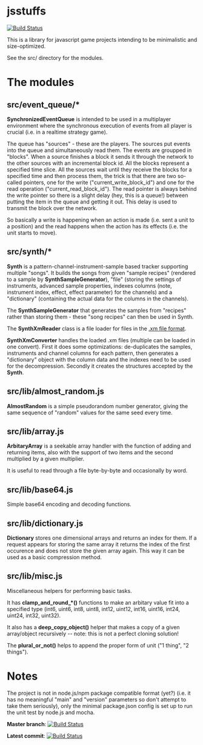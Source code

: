 jsstuffs
========

[![Build Status](https://travis-ci.org/gheja/jsstuffs.png?branch=master)](https://travis-ci.org/gheja/jsstuffs)

This is a library for javascript game projects intending to be
minimalistic and size-optimized.

See the src/ directory for the modules.


The modules
===========

src/event_queue/*
-----------------

**SynchronizedEventQueue** is intended to be used in a multiplayer
environment where the synchronous execution of events from all player is
crucial (i.e. in a realtime strategy game).

The queue has "sources" - these are the players. The sources put events
into the queue and simultaneously read them. The events are groupped in
"blocks". When a source finishes a block it sends it through the network
to the other sources with an incremental block id. All the blocks
represent a specified time slice. All the sources wait until they
receive the blocks for a specified time and then process them, the trick
is that there are two so-called pointers, one for the write
("current_write_block_id") and one for the read operation
("current_read_block_id"). The read pointer is always behind the write
pointer so there is a slight delay (hey, this is a queue!) between
putting the item in the queue and getting it out. This delay is used to
transmit the block over the network.

So basically a write is happening when an action is made (i.e. sent a
unit to a position) and the read happens when the action has its effects
(i.e. the unit starts to move).


src/synth/*
-----------

**Synth** is a pattern-channel-instrument-sample based tracker
supporting multiple "songs". It builds the songs from given "sample
recipes" (rendered to a sample by **SynthSampleGenerator**), "file"
(storing the settings of instruments, advanced sample properties,
indexes columns (note, instrument index, effect, effect parameter) for
the channels) and a "dictionary" (containing the actual data for the
columns in the channels).

The **SynthSampleGenerator** that generates the samples from "recipes"
rather than storing them - these "song recipes" can then be used in
Synth.

The **SynthXmReader** class is a file loader for files in the
[.xm file format](https://en.wikipedia.org/wiki/XM_%28file_format%29).

**SynthXmConverter** handles the loaded .xm files (multiple can be
loaded in one convert). First it does some optimizations: de-duplicates
the samples, instruments and channel columns for each pattern, then
generates a "dictionary" object with the column data and the indexes
need to be used for the decompression. Secondly it creates the
structures accepted by the **Synth**.


src/lib/almost_random.js
------------------------

**AlmostRandom** is a simple pseudorandom number generator, giving the
same sequence of "random" values for the same seed every time.


src/lib/array.js
----------------

**ArbitaryArray** is a seekable array handler with the function of
adding and returning items, also with the support of two items and the
second multiplied by a given multiplier.

It is useful to read through a file byte-by-byte and occasionally by word.

src/lib/base64.js
-----------------

Simple base64 encoding and decoding functions.


src/lib/dictionary.js
---------------------

**Dictionary** stores one dimensional arrays and returns an index for
them. If a request appears for storing the same array it returns the
index of the first occurence and does not store the given array again.
This way it can be used as a basic compression method.


src/lib/misc.js
---------------

Miscellaneous helpers for performing basic tasks.

It has **clamp_and_round_*()** functions to make an arbitary value fit
into a specified type (int6, uint6, int8, uint8, int12, uint12, int16,
uint16, int24, uint24, int32, uint32).

It also has a **deep_copy_object()** helper that makes a copy of a given
array/object recursively -- note: this is not a perfect cloning
solution!

The **plural_or_not()** helps to append the proper form of unit ("1
thing", "2 things").


Notes
=====

The project is not in node.js/npm package compatible format (yet?) (i.e.
it has no meaningful "main" and "version" parameters so don't attempt to
take them seriously), only the minimal package.json config is set up to
run the unit test by node.js and mocha.

**Master branch**: [![Build Status](https://travis-ci.org/gheja/jsstuffs.png?branch=master)](https://travis-ci.org/gheja/jsstuffs)

**Latest commit**: [![Build Status](https://travis-ci.org/gheja/jsstuffs.png)](https://travis-ci.org/gheja/jsstuffs)
